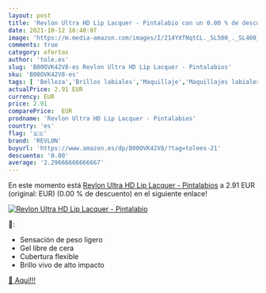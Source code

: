 ```yaml
---
layout: post
title: 'Revlon Ultra HD Lip Lacquer - Pintalabio con un 0.00 % de descuento'
date: 2021-10-12 16:40:07
image: 'https://m.media-amazon.com/images/I/214YXfNqtCL._SL500_._SL400_.jpg'
comments: true
category: ofertas
author: 'tole.es'
slug: 'B00OVK42V8-es Revlon Ultra HD Lip Lacquer - Pintalabios'
sku: 'B00OVK42V8-es'
tags: [ 'Belleza','Brillos labiales','Maquillaje','Maquillajes labiales','Pintalabios','revlon', ]
actualPrice: 2.91 EUR
currency: EUR
price: 2.91
comparePrice:  EUR
prodname: 'Revlon Ultra HD Lip Lacquer - Pintalabios'
country: 'es'
flag: '🇪🇸'
brand: 'REVLON'
buyurl: 'https://www.amazon.es/dp/B00OVK42V8/?tag=tolees-21'
descuento: '0.00'
average: '2.29666666666667'
---
```


En este momento está [Revlon Ultra HD Lip Lacquer - Pintalabios](https://www.amazon.es/dp/B00OVK42V8/?tag=tolees-21) a 2.91 EUR (original:  EUR) (0.00 %  de descuento) en el siguiente enlace!

[![Revlon Ultra HD Lip Lacquer - Pintalabio](https://m.media-amazon.com/images/I/214YXfNqtCL._SL500_._SL400_.jpg)](https://www.amazon.es/dp/B00OVK42V8/?tag=tolees-21)

🔎:

- Sensación de peso ligero
- Gel libre de cera
- Cubertura flexible
- Brillo vivo de alto impacto

[🛒 Aquí!!!](https://www.amazon.es/dp/B00OVK42V8/?tag=tolees-21)
